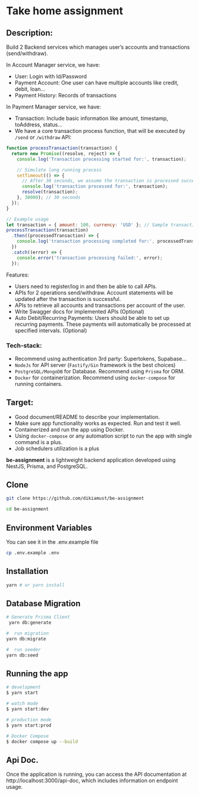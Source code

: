 # Take home assignment

## Description:

Build 2 Backend services which manages user’s accounts and transactions (send/withdraw).

In Account Manager service, we have:

- User: Login with Id/Password
- Payment Account: One user can have multiple accounts like credit, debit, loan...
- Payment History: Records of transactions

In Payment Manager service, we have:

- Transaction: Include basic information like amount, timestamp, toAddress, status...
- We have a core transaction process function, that will be executed by `/send` or `/withdraw` API:

```js
function processTransaction(transaction) {
  return new Promise((resolve, reject) => {
    console.log('Transaction processing started for:', transaction);

    // Simulate long running process
    setTimeout(() => {
      // After 30 seconds, we assume the transaction is processed successfully
      console.log('transaction processed for:', transaction);
      resolve(transaction);
    }, 30000); // 30 seconds
  });
}

// Example usage
let transaction = { amount: 100, currency: 'USD' }; // Sample transaction input
processTransaction(transaction)
  .then((processedTransaction) => {
    console.log('transaction processing completed for:', processedTransaction);
  })
  .catch((error) => {
    console.error('transaction processing failed:', error);
  });
```

Features:

- Users need to register/log in and then be able to call APIs.
- APIs for 2 operations send/withdraw. Account statements will be updated after the transaction is successful.
- APIs to retrieve all accounts and transactions per account of the user.
- Write Swagger docs for implemented APIs (Optional)
- Auto Debit/Recurring Payments: Users should be able to set up recurring payments. These payments will automatically be processed at specified intervals. (Optional)

### Tech-stack:

- Recommend using authentication 3rd party: Supertokens, Supabase...
- `NodeJs` for API server (`Fastify/Gin` framework is the best choices)
- `PostgreSQL/MongoDB` for Database. Recommend using `Prisma` for ORM.
- `Docker` for containerization. Recommend using `docker-compose` for running containers.

## Target:

- Good document/README to describe your implementation.
- Make sure app functionality works as expected. Run and test it well.
- Containerized and run the app using Docker.
- Using `docker-compose` or any automation script to run the app with single command is a plus.
- Job schedulers utilization is a plus

**be-assignment** is a lightweight backend application developed using NestJS, Prisma, and PostgreSQL.

## Clone

```sh
git clone https://github.com/dikiamust/be-assignment

cd be-assignment
```

## Environment Variables

You can see it in the .env.example file

```sh
cp .env.example .env
```

## Installation

```sh
yarn # or yarn install
```

## Database Migration

```sh
# Generate Prisma Client
 yarn db:generate

#  run migration
yarn db:migrate

#  run seeder
yarn db:seed

```

## Running the app

```bash
# development
$ yarn start

# watch mode
$ yarn start:dev

# production mode
$ yarn start:prod

# Docker Compose
$ docker compose up --build
```

## Api Doc.

Once the application is running, you can access the API documentation at http://localhost:3000/api-doc, which includes information on endpoint usage.
